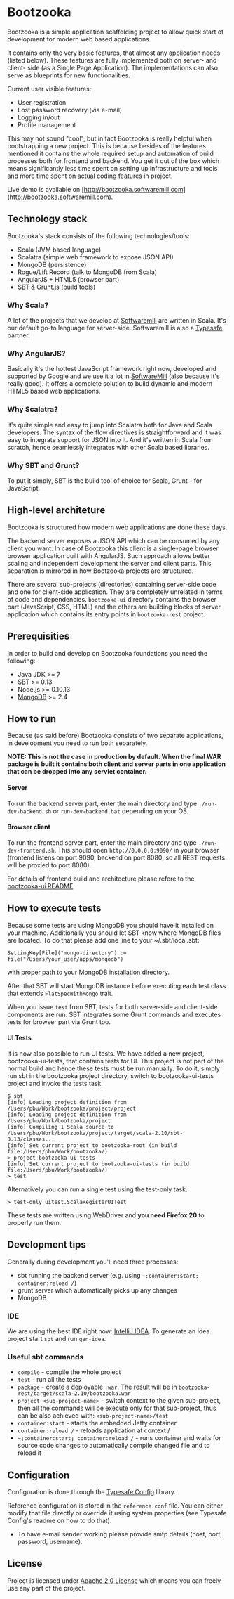 # Bootzooka

Bootzooka is a simple application scaffolding project to allow quick start of development for modern web based
applications.

It contains only the very basic features, that almost any application needs (listed below). These features are fully
implemented both on server- and client- side (as a Single Page Application). The implementations can also serve
as blueprints for new functionalities.

Current user visible features:

*	User registration
*   Lost password recovery (via e-mail)
*	Logging in/out
*   Profile management

This may not sound "cool", but in fact Bootzooka is really helpful when bootstrapping a new project. This is because
besides of the features mentioned it contains the whole required setup and automation of build processes both for
frontend and backend. You get it out of the box which means significantly less time spent on setting up infrastructure
and tools and more time spent on actual coding features in project.

Live demo is available on [http://bootzooka.softwaremill.com](http://bootzooka.softwaremill.com).

## Technology stack

Bootzooka's stack consists of the following technologies/tools:

*	Scala (JVM based language)
*	Scalatra (simple web framework to expose JSON API)
*	MongoDB (persistence)
*	Rogue/Lift Record (talk to MongoDB from Scala)
*	AngularJS + HTML5 (browser part)
*	SBT & Grunt.js (build tools)

### Why Scala?

A lot of the projects that we develop at [Softwaremill](http://softwaremill.com) are written in Scala. It's our
default go-to language for server-side. Softwaremill is also a [Typesafe](http://typesafe.com/) partner.

### Why AngularJS?

Basically it's the hottest JavaScript framework right now, developed and supported by Google and we use it a lot
in [SoftwareMill](http://softwaremill.com) (also because it's really good). It offers a complete solution to
build dynamic and modern HTML5 based web applications.

### Why Scalatra?

It's quite simple and easy to jump into Scalatra both for Java and Scala developers. The syntax of the flow directives
is straightforward and it was easy to integrate support for JSON into it. And it's written in Scala from scratch, hence
seamlessly integrates with other Scala based libraries.

### Why SBT and Grunt?

To put it simply, SBT is the build tool of choice for Scala, Grunt - for JavaScript.

## High-level architeture

Bootzooka is structured how modern web applications are done these days.

The backend server exposes a JSON API which can be consumed by any client you want. In case of Bootzooka this client
is a single-page browser browser application built with AngularJS. Such approach allows better scaling and independent
development the server and client parts. This separation is mirrored in how Bootzooka projects are structured.

There are several sub-projects (directories) containing server-side code and one for client-side application. They are
completely unrelated in terms of code and dependencies. `bootzooka-ui` directory contains the browser part (JavaScript,
CSS, HTML) and the others are building blocks of server application which contains its entry points in `bootzooka-rest`
project.

## Prerequisities

In order to build and develop on Bootzooka foundations you need the following:

*	Java JDK >= 7
*	[SBT](http://www.scala-sbt.org/) >= 0.13
*	Node.js >= 0.10.13
*   [MongoDB](http://www.mongodb.org/) >= 2.4

## How to run

Because (as said before) Bootzooka consists of two separate applications, in development you need to run both
separately.

**NOTE: This is not the case in production by default. When the final WAR package is built it contains both client and
server parts in one application that can be dropped into any servlet container.**

#### Server

To run the backend server part, enter the main directory and type `./run-dev-backend.sh` or
`run-dev-backend.bat` depending on your OS.

#### Browser client

To run the frontend server part, enter the main directory and type `./run-dev-frontend.sh`. This should open
`http://0.0.0.0:9090/` in your browser (frontend listens on port 9090, backend on port 8080; so all REST requests
 will be proxied to port 8080).

For details of frontend build and architecture please refere to the [bootzooka-ui README](bootzooka-ui).

## How to execute tests

Because some tests are using MongoDB you should have it installed on your machine. Additionally you should let SBT know
where MongoDB files are located. To do that please add one line to your ~/.sbt/local.sbt:

    SettingKey[File]("mongo-directory") := file("/Users/your_user/apps/mongodb")

with proper path to your MongoDB installation directory.

After that SBT will start MongoDB instance before executing each test class that extends `FlatSpecWithMongo` trait.

When you issue `test` from SBT, tests for both server-side and client-side components are run. SBT integrates some Grunt
commands and executes tests for browser part via Grunt too.

#### UI Tests

It is now also possible to run UI tests. We have added a new project, bootzooka-ui-tests, that contains tests for UI.
This project is not part of the normal build and hence these tests must be run manually. To do it, simply run sbt in the
bootzooka project directory, switch to bootzooka-ui-tests project and invoke the tests task.

    $ sbt
    [info] Loading project definition from /Users/pbu/Work/bootzooka/project/project
    [info] Loading project definition from /Users/pbu/Work/bootzooka/project
    [info] Compiling 1 Scala source to /Users/pbu/Work/bootzooka/project/target/scala-2.10/sbt-0.13/classes...
    [info] Set current project to bootzooka-root (in build file:/Users/pbu/Work/bootzooka/)
    > project bootzooka-ui-tests
    [info] Set current project to bootzooka-ui-tests (in build file:/Users/pbu/Work/bootzooka/)
    > test

Alternatively you can run a single test using the test-only task.

    > test-only uitest.ScalaRegisterUITest

These tests are written using WebDriver and __you need Firefox 20__ to properly run them.

## Development tips

Generally during development you'll need three processes:

* sbt running the backend server (e.g. using `~;container:start; container:reload /`)
* grunt server which automatically picks up any changes
* MongoDB

### IDE

We are using the best IDE right now: [IntelliJ IDEA](http://www.jetbrains.com/idea/). To generate an Idea project start
`sbt` and run `gen-idea`.

### Useful sbt commands

* `compile` - compile the whole project
* `test` - run all the tests
* `package` - create a deployable `.war`. The result will be in `bootzooka-rest/target/scala-2.10/bootzooka.war`
* `project <sub-project-name>` - switch context to the given sub-project, then all the commands will be execute only for
that sub-project, thus can be also achieved with: `<sub-project-name>/test`
* `container:start` - starts the embedded Jetty container
* `container:reload /` - reloads application at context /
* `~;container:start; container:reload /` - runs container and waits for source code changes to automatically compile
changed file and to reload it

## Configuration

Configuration is done through the [Typesafe Config](https://github.com/typesafehub/scalalogging) library.

Reference configuration is stored in the `reference.conf` file. You can either modify that file directly or override
it using system properties (see Typesafe Config's readme on how to do that).

* To have e-mail sender working please provide smtp details (host, port, password, username).

## License

Project is licensed under [Apache 2.0 License](http://www.apache.org/licenses/LICENSE-2.0.html) which means you can
freely use any part of the project.
